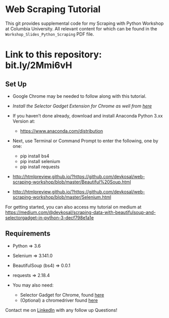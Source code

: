 # Web Scraping Tutorial

This git provides supplemental code for my Scraping with Python Workshop at Columbia University. All relevant content for which can be found in the `Workshop_Slides_Python_Scraping` PDF file.


# Link to this repository: bit.ly/2Mmi6vH
 

## Set Up


- Google Chrome may be needed to follow along with this tutorial. 
- *Install the Selector Gadget Extension for Chrome as well from [here](https://chrome.google.com/webstore/detail/selectorgadget/mhjhnkcfbdhnjickkkdbjoemdmbfginb?hl=en)*
- If you haven’t done already, download and install Anaconda Python 3.xx Version at:
    - https://www.anaconda.com/distribution
- Next, use Terminal or Command Prompt to enter the following, one by one:
    - pip install bs4
    - pip install selenium
    - pip install requests
    
- http://htmlpreview.github.io/?https://github.com/devkosal/web-scraping-workshop/blob/master/Beautiful%20Soup.html   
- http://htmlpreview.github.io/?https://github.com/devkosal/web-scraping-workshop/blob/master/Selenium.html

For getting started, you can also access my tutorial on medium at https://medium.com/@devkosal/scraping-data-with-beautifulsoup-and-selectorgadget-in-python-3-decf798e1a1e


## Requirements
- Python => 3.6
- Selenium => 3.141.0
- BeautifulSoup (bs4) =>  0.0.1
- requests => 2.18.4


- You may also need:
    - Selector Gadget for Chrome, found [here](https://chrome.google.com/webstore/detail/selectorgadget/)
    - (Optional) a chromedriver found [here](https://chromedriver.storage.googleapis.com/index.html?path=77.0.3865.40/)
    
Contact me on [LinkedIn](https://www.linkedin.com/in/dev-sharma1/) with any follow up Questions!
    



